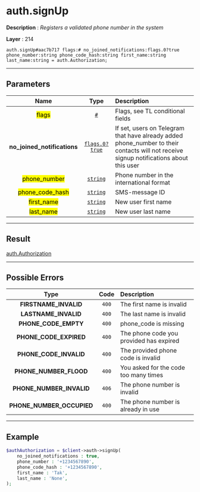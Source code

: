 # auth.signUp

**Description** : *Registers a validated phone number in the system*

**Layer** : 214

```tl
auth.signUp#aac7b717 flags:# no_joined_notifications:flags.0?true phone_number:string phone_code_hash:string first_name:string last_name:string = auth.Authorization;
```

---

## Parameters

| Name | Type | Description |
| :---: | :---: | :--- |
| <mark>flags</mark> | [`#`](type/#) | Flags, see TL conditional fields |
| **no_joined_notifications** | [`flags.0?true`](type/true) | If set, users on Telegram that have already added phone_number to their contacts will not receive signup notifications about this user |
| <mark>phone_number</mark> | [`string`](type/string) | Phone number in the international format |
| <mark>phone_code_hash</mark> | [`string`](type/string) | SMS-message ID |
| <mark>first_name</mark> | [`string`](type/string) | New user first name |
| <mark>last_name</mark> | [`string`](type/string) | New user last name |

---

## Result

[auth.Authorization](type/auth.Authorization)

---

## Possible Errors

| Type | Code | Description |
| :---: | :---: | :--- |
| **FIRSTNAME_INVALID** | `400` | The first name is invalid |
| **LASTNAME_INVALID** | `400` | The last name is invalid |
| **PHONE_CODE_EMPTY** | `400` | phone_code is missing |
| **PHONE_CODE_EXPIRED** | `400` | The phone code you provided has expired |
| **PHONE_CODE_INVALID** | `400` | The provided phone code is invalid |
| **PHONE_NUMBER_FLOOD** | `400` | You asked for the code too many times |
| **PHONE_NUMBER_INVALID** | `406` | The phone number is invalid |
| **PHONE_NUMBER_OCCUPIED** | `400` | The phone number is already in use |

---

## Example

```php
$authAuthorization = $client->auth->signUp(
	no_joined_notifications : true,
	phone_number : '+1234567890',
	phone_code_hash : '+1234567890',
	first_name : 'Tak',
	last_name : 'None',
);
```